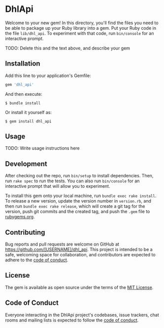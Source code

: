 # DhlApi

Welcome to your new gem! In this directory, you'll find the files you need to be able to package up your Ruby library into a gem. Put your Ruby code in the file `lib/dhl_api`. To experiment with that code, run `bin/console` for an interactive prompt.

TODO: Delete this and the text above, and describe your gem

## Installation

Add this line to your application's Gemfile:

```ruby
gem 'dhl_api'
```

And then execute:

    $ bundle install

Or install it yourself as:

    $ gem install dhl_api

## Usage

TODO: Write usage instructions here

## Development

After checking out the repo, run `bin/setup` to install dependencies. Then, run `rake spec` to run the tests. You can also run `bin/console` for an interactive prompt that will allow you to experiment.

To install this gem onto your local machine, run `bundle exec rake install`. To release a new version, update the version number in `version.rb`, and then run `bundle exec rake release`, which will create a git tag for the version, push git commits and the created tag, and push the `.gem` file to [rubygems.org](https://rubygems.org).

## Contributing

Bug reports and pull requests are welcome on GitHub at https://github.com/[USERNAME]/dhl_api. This project is intended to be a safe, welcoming space for collaboration, and contributors are expected to adhere to the [code of conduct](https://github.com/[USERNAME]/dhl_api/blob/main/CODE_OF_CONDUCT.md).

## License

The gem is available as open source under the terms of the [MIT License](https://opensource.org/licenses/MIT).

## Code of Conduct

Everyone interacting in the DhlApi project's codebases, issue trackers, chat rooms and mailing lists is expected to follow the [code of conduct](https://github.com/[USERNAME]/dhl_api/blob/main/CODE_OF_CONDUCT.md).
